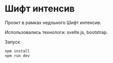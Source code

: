# Шифт интенсив

Проэкт в рамках недльного Шифт интенсив.

Использовались технологи: svelte.js, bootstrap.

Запуск
```bash
npm install
npm run dev
```

